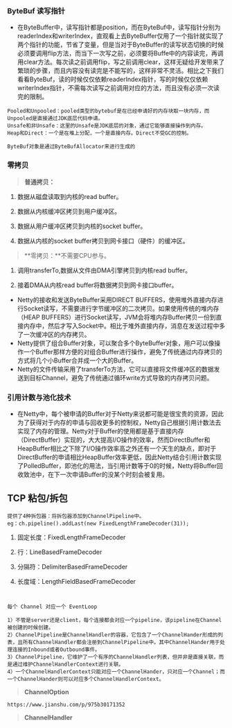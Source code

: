 ### ByteBuf 读写指针

- 在ByteBuffer中，读写指针都是position，而在ByteBuf中，读写指针分别为readerIndex和writerIndex，直观看上去ByteBuffer仅用了一个指针就实现了两个指针的功能，节省了变量，但是当对于ByteBuffer的读写状态切换的时候必须要调用flip方法，而当下一次写之前，必须要将Buffe中的内容读完，再调用clear方法。每次读之前调用flip，写之前调用clear，这样无疑给开发带来了繁琐的步骤，而且内容没有读完是不能写的，这样非常不灵活。相比之下我们看看ByteBuf，读的时候仅仅依赖readerIndex指针，写的时候仅仅依赖writerIndex指针，不需每次读写之前调用对应的方法，而且没有必须一次读完的限制。

~~~
Pooled和Unpooled：pooled类型的bytebuf是在已经申请好的内存块取一块内存，而Unpooled是直接通过JDK底层代码申请。
Unsafe和非Unsafe：这里的Unsafe是JDK底层的对象，通过它能够直接操作到内存。
Heap和Direct：一个是在堆上分配，一个是直接内存。Direct不受GC的控制。

ByteBuf对象是通过ByteBufAllocator来进行生成的
~~~







### 零拷贝

> **普通拷贝：**

1. 数据从磁盘读取到内核的read buffer。

2. 数据从内核缓冲区拷贝到用户缓冲区。

3. 数据从用户缓冲区拷贝到内核的socket buffer。

4. 数据从内核的socket buffer拷贝到网卡接口（硬件）的缓冲区。

> **零拷贝：**不需要CPU参与。

1. 调用transferTo,数据从文件由DMA引擎拷贝到内核read buffer。

2. 接着DMA从内核read buffer将数据拷贝到网卡接口buffer。

- Netty的接收和发送ByteBuffer采用DIRECT BUFFERS，使用堆外直接内存进行Socket读写，不需要进行字节缓冲区的二次拷贝。如果使用传统的堆内存（HEAP BUFFERS）进行Socket读写，JVM会将堆内存Buffer拷贝一份到直接内存中，然后才写入Socket中。相比于堆外直接内存，消息在发送过程中多了一次缓冲区的内存拷贝。
- Netty提供了组合Buffer对象，可以聚合多个ByteBuffer对象，用户可以像操作一个Buffer那样方便的对组合Buffer进行操作，避免了传统通过内存拷贝的方式将几个小Buffer合并成一个大的Buffer。
- Netty的文件传输采用了transferTo方法，它可以直接将文件缓冲区的数据发送到目标Channel，避免了传统通过循环write方式导致的内存拷贝问题。



### 引用计数与池化技术

- 在Netty中，每个被申请的Buffer对于Netty来说都可能是很宝贵的资源，因此为了获得对于内存的申请与回收更多的控制权，Netty自己根据引用计数法去实现了内存的管理。Netty对于Buffer的使用都是基于直接内存（DirectBuffer）实现的，大大提高I/O操作的效率，然而DirectBuffer和HeapBuffer相比之下除了I/O操作效率高之外还有一个天生的缺点，即对于DirectBuffer的申请相比HeapBuffer效率更低，因此Netty结合引用计数实现了PolledBuffer，即池化的用法，当引用计数等于0的时候，Netty将Buffer回收致池中，在下一次申请Buffer的没某个时刻会被复用。



## TCP 粘包/拆包

~~~
提供了4种拆包器：将拆包器添加到ChannelPipeline中。
eg：ch.pipeline().addLast(new FixedLengthFrameDecoder(31));
~~~

1. 固定长度：FixedLengthFrameDecoder
2. 行：LineBasedFrameDecoder
3. 分隔符：DelimiterBasedFrameDecoder

4. 长度域：LengthFieldBasedFrameDecoder















#  

#  

~~~
每个 Channel 对应一个 EventLoop

1）不管是server还是client，每个连接都会对应一个pipeline，该pipeline在Channel被创建的时候创建。
2）ChannelPipeline是ChannelHandler的容器，它包含了一个ChannelHander形成的列表，且所有ChannelHandler都会注册到ChannelPipeline中。其中ChannelHander用于处理连接的Inbound或者Outbound事件。
3）ChannelPipeline，它维护了一个有序的ChannelHandler列表，但并非是直接关联，而是通过维护ChannelHandlerContext进行关联。
4）一个ChannelHandlerContext只能对应一个ChannelHander，只对应一个Channel；而一个ChannelHander则可以对应多个ChannelHandlerContext。
~~~



> **ChannelOption**

~~~
https://www.jianshu.com/p/975b30171352
~~~



> **ChannelHandler**


